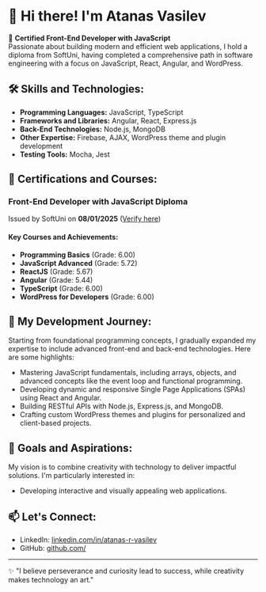 # 👋 Hi there! I'm Atanas Vasilev

🎯 **Certified Front-End Developer with JavaScript**\
Passionate about building modern and efficient web applications, I hold a diploma from SoftUni, having completed a comprehensive path in software engineering with a focus on JavaScript, React, Angular, and WordPress.

## 🛠️ Skills and Technologies:

- **Programming Languages:** JavaScript, TypeScript
- **Frameworks and Libraries:** Angular, React, Express.js
- **Back-End Technologies:** Node.js, MongoDB
- **Other Expertise:** Firebase, AJAX, WordPress theme and plugin development
- **Testing Tools:** Mocha, Jest

## 📜 Certifications and Courses:

### **Front-End Developer with JavaScript Diploma**

Issued by SoftUni on **08/01/2025** ([Verify here](https://softuni.bg/Certificates/Details/234947/cdf78218))

#### Key Courses and Achievements:

- **Programming Basics** (Grade: 6.00)
- **JavaScript Advanced** (Grade: 5.72)
- **ReactJS** (Grade: 5.67)
- **Angular** (Grade: 5.44)
- **TypeScript** (Grade: 6.00)
- **WordPress for Developers** (Grade: 6.00)

## 🌱 My Development Journey:

Starting from foundational programming concepts, I gradually expanded my expertise to include advanced front-end and back-end technologies. Here are some highlights:

- Mastering JavaScript fundamentals, including arrays, objects, and advanced concepts like the event loop and functional programming.
- Developing dynamic and responsive Single Page Applications (SPAs) using React and Angular.
- Building RESTful APIs with Node.js, Express.js, and MongoDB.
- Crafting custom WordPress themes and plugins for personalized and client-based projects.

## 🌟 Goals and Aspirations:

My vision is to combine creativity with technology to deliver impactful solutions. I'm particularly interested in:

- Developing interactive and visually appealing web applications.


## 📫 Let's Connect:

- LinkedIn: [linkedin.com/in/atanas-r-vasilev](https://linkedin.com/in/atanas-r-vasilev)
- GitHub: [github.com/](https://github.com/AtanasVasilev1992)

---

✨ "I believe perseverance and curiosity lead to success, while creativity makes technology an art."
